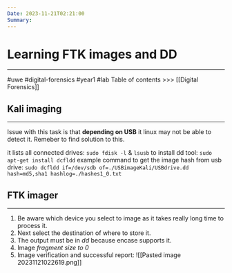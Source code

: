 ```yaml
---
Date: 2023-11-21T02:21:00
Summary:
---
```

#  Learning FTK images and DD
---

#uwe #digital-forensics #year1 #lab
Table of contents >>> [[Digital Forensics]]

## Kali imaging
---
Issue with this task is that **depending on USB** it linux may not be able to detect it. Remeber to find solution to this.

it lists all connected drives:
`sudo fdisk -l`  & `lsusb`
to install dd tool:
`sudo apt-get install dcfldd` 
example command to get the image hash from usb drive:
`sudo dcfldd if=/dev/sdb of=./USBimageKali/USBdrive.dd hash=md5,sha1 hashlog=./hashes1_0.txt`

## FTK imager
---
1. Be aware which device you select to image as it takes really long time to process it.
2. Next select the destination of where to store it.
3. The output must be in *dd* because encase supports it.
4. Image *fragment size to 0*
5. Image verification and successful report:
![[Pasted image 20231121022619.png]]
